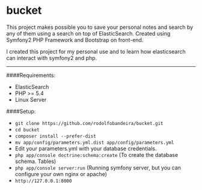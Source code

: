 bucket
======

This project makes possible you to save your personal notes and search by any of them using a search on top of ElasticSearch. Created using Symfony2 PHP Framework and Bootstrap on front-end.

I created this project for my personal use and to learn how elasticsearch can interact with symfony2 and php.

---

####Requirements:
- ElasticSearch
- PHP >= 5.4
- Linux Server

####Setup:

- `git clone https://github.com/rodolfobandeira/bucket.git`
- `cd bucket`
- `composer install --prefer-dist`
- `mv app/config/parameters.yml.dist app/config/parameters.yml`
- Edit your parameters.yml with your database credentials.
- `php app/console doctrine:schema:create` (To create the database schema. Tables)
- `php app/console server:run` (Running symfony server, but you can configure your own nginx or apache)
- `http://127.0.0.1:8000`

